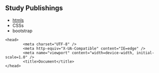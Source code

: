 ## Study Publishings

- [htmls](./docs/htmls/index.html)
- CSSs
- bootstrap

```
<head>
		<meta charset="UTF-8" />
		<meta http-equiv="X-UA-Compatible" content="IE=edge" />
		<meta name="viewport" content="width=device-width, initial-scale=1.0" />
		<title>Document</title>
</head>
```

